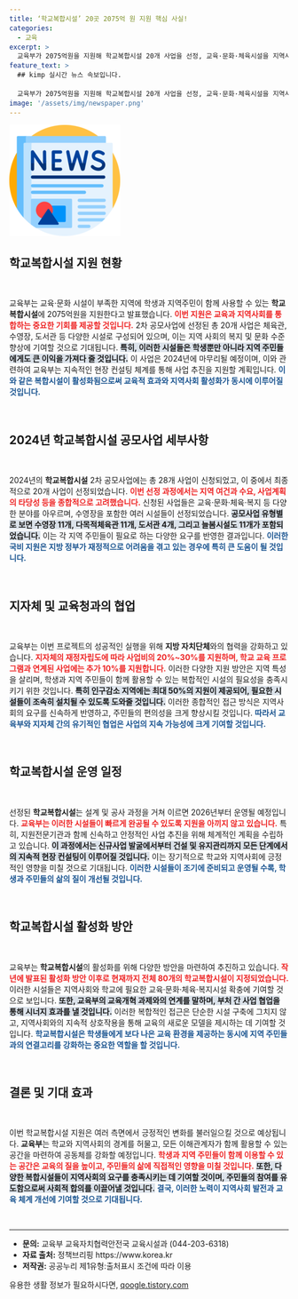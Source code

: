 ```yaml
---
title: ‘학교복합시설’ 20곳 2075억 원 지원 핵심 사실!
categories:
  - 교육
excerpt: >
  교육부가 2075억원을 지원해 학교복합시설 20개 사업을 선정, 교육·문화·체육시설을 지역사회에 확충한다. 지역 주민과 학생의 공동 이용을 목표로 2026년 운영 예정!
feature_text: >
  ## kimp 실시간 뉴스 속보입니다.

  교육부가 2075억원을 지원해 학교복합시설 20개 사업을 선정, 교육·문화·체육시설을 지역사회에 확충한다. 지역 주민과 학생의 공동 이용을 목표로 2026년 운영 예정!
image: '/assets/img/newspaper.png'
---
```


<p><img src="/assets/img/newspaper.png" alt="kimplant 속보" /></p>

<h2 data-ke-size="size26">학교복합시설 지원 현황</h2>

<p data-ke-size="size16">&nbsp;</p>

<p>교육부는 교육·문화 시설이 부족한 지역에 학생과 지역주민이 함께 사용할 수 있는 <b>학교복합시설</b>에 2075억원을 지원한다고 발표했습니다. <b><span style="color: #ee2323;">이번 지원은 교육과 지역사회를 통합하는 중요한 기회를 제공할 것입니다.</span></b> 2차 공모사업에 선정된 총 20개 사업은 체육관, 수영장, 도서관 등 다양한 시설로 구성되어 있으며, 이는 지역 사회의 복지 및 문화 수준 향상에 기여할 것으로 기대됩니다. <b><span style="background-color: #21538527;">특히, 이러한 시설들은 학생뿐만 아니라 지역 주민들에게도 큰 이익을 가져다 줄 것입니다.</span></b> 이 사업은 2024년에 마무리될 예정이며, 이와 관련하여 교육부는 지속적인 현장 컨설팅 체계를 통해 사업 추진을 지원할 계획입니다. <b><span style="color: #1a5490;">이와 같은 복합시설이 활성화됨으로써 교육적 효과와 지역사회 활성화가 동시에 이루어질 것입니다.</span></b></p>

<p data-ke-size="size16">&nbsp;</p>

<h2 data-ke-size="size26">2024년 학교복합시설 공모사업 세부사항</h2>

<p data-ke-size="size16">&nbsp;</p>

<p>2024년의 <b>학교복합시설</b> 2차 공모사업에는 총 28개 사업이 신청되었고, 이 중에서 최종적으로 20개 사업이 선정되었습니다. <b><span style="color: #ee2323;">이번 선정 과정에서는 지역 여건과 수요, 사업계획의 타당성 등을 종합적으로 고려했습니다.</span></b> 신청된 사업들은 교육·문화·체육·복지 등 다양한 분야를 아우르며, 수영장을 포함한 여러 시설들이 선정되었습니다. <b><span style="background-color: #21538527;">공모사업 유형별로 보면 수영장 11개, 다목적체육관 11개, 도서관 4개, 그리고 늘봄시설도 11개가 포함되었습니다.</span></b> 이는 각 지역 주민들이 필요로 하는 다양한 요구를 반영한 결과입니다. <b><span style="color: #1a5490;">이러한 국비 지원은 지방 정부가 재정적으로 어려움을 겪고 있는 경우에 특히 큰 도움이 될 것입니다.</span></b></p>

<p data-ke-size="size16">&nbsp;</p>

<h2 data-ke-size="size26">지자체 및 교육청과의 협업</h2>

<p data-ke-size="size16">&nbsp;</p>

<p>교육부는 이번 프로젝트의 성공적인 실행을 위해 <b>지방 자치단체</b>와의 협력을 강화하고 있습니다. <b><span style="color: #ee2323;">지자체의 재정자립도에 따라 사업비의 20%~30%를 지원하며, 학교 교육 프로그램과 연계된 사업에는 추가 10%를 지원합니다.</span></b> 이러한 다양한 지원 방안은 지역 특성을 살리며, 학생과 지역 주민들이 함께 활용할 수 있는 복합적인 시설의 필요성을 충족시키기 위한 것입니다. <b><span style="background-color: #21538527;">특히 인구감소 지역에는 최대 50%의 지원이 제공되어, 필요한 시설들이 조속히 설치될 수 있도록 도와줄 것입니다.</span></b> 이러한 종합적인 접근 방식은 지역사회의 요구를 신속하게 반영하고, 주민들의 편의성을 크게 향상시킬 것입니다. <b><span style="color: #1a5490;">따라서 교육부와 지자체 간의 유기적인 협업은 사업의 지속 가능성에 크게 기여할 것입니다.</span></b></p>

<p data-ke-size="size16">&nbsp;</p>

<h2 data-ke-size="size26">학교복합시설 운영 일정</h2>

<p data-ke-size="size16">&nbsp;</p>

<p>선정된 <b>학교복합시설</b>는 설계 및 공사 과정을 거쳐 이르면 2026년부터 운영될 예정입니다. <b><span style="color: #ee2323;">교육부는 이러한 시설들이 빠르게 완공될 수 있도록 지원을 아끼지 않고 있습니다.</span></b> 특히, 지원전문기관과 함께 신속하고 안정적인 사업 추진을 위해 체계적인 계획을 수립하고 있습니다. <b><span style="background-color: #21538527;">이 과정에서는 신규사업 발굴에서부터 건설 및 유지관리까지 모든 단계에서의 지속적 현장 컨설팅이 이루어질 것입니다.</span></b> 이는 장기적으로 학교와 지역사회에 긍정적인 영향을 미칠 것으로 기대됩니다. <b><span style="color: #1a5490;">이러한 시설들이 조기에 준비되고 운영될 수록, 학생과 주민들의 삶의 질이 개선될 것입니다.</span></b></p>

<p data-ke-size="size16">&nbsp;</p>

<h2 data-ke-size="size26">학교복합시설 활성화 방안</h2>

<p data-ke-size="size16">&nbsp;</p>

<p>교육부는 <b>학교복합시설</b>의 활성화를 위해 다양한 방안을 마련하여 추진하고 있습니다. <b><span style="color: #ee2323;">작년에 발표된 활성화 방안 이후로 현재까지 전체 80개의 학교복합시설이 지정되었습니다.</span></b> 이러한 시설들은 지역사회와 학교에 필요한 교육·문화·체육·복지시설 확충에 기여할 것으로 보입니다. <b><span style="background-color: #21538527;">또한, 교육부의 교육개혁 과제와의 연계를 말하며, 부처 간 사업 협업을 통해 시너지 효과를 낼 것입니다.</span></b> 이러한 복합적인 접근은 단순한 시설 구축에 그치지 않고, 지역사회와의 지속적 상호작용을 통해 교육의 새로운 모델을 제시하는 데 기여할 것입니다. <b><span style="color: #1a5490;">학교복합시설은 학생들에게 보다 나은 교육 환경을 제공하는 동시에 지역 주민들과의 연결고리를 강화하는 중요한 역할을 할 것입니다.</span></b></p>

<p data-ke-size="size16">&nbsp;</p>

<h2 data-ke-size="size26">결론 및 기대 효과</h2>

<p data-ke-size="size16">&nbsp;</p>

<p>이번 학교복합시설 지원은 여러 측면에서 긍정적인 변화를 불러일으킬 것으로 예상됩니다. <b>교육부</b>는 학교와 지역사회의 경계를 허물고, 모든 이해관계자가 함께 활용할 수 있는 공간을 마련하여 공동체를 강화할 예정입니다. <b><span style="color: #ee2323;">학생과 지역 주민들이 함께 이용할 수 있는 공간은 교육의 질을 높이고, 주민들의 삶에 직접적인 영향을 미칠 것입니다.</span></b> <b><span style="background-color: #21538527;">또한, 다양한 복합시설들이 지역사회의 요구를 충족시키는 데 기여할 것이며, 주민들의 참여를 유도함으로써 사회적 합의를 이끌어낼 것입니다.</span></b> <b><span style="color: #1a5490;">결국, 이러한 노력이 지역사회 발전과 교육 체계 개선에 기여할 것으로 기대됩니다.</span></b> </p>

<p data-ke-size="size16">&nbsp;</p>

<hr />

<ul>
<li><b>문의:</b> 교육부 교육자치협력안전국 교육시설과 (044-203-6318)</li>
<li><b>자료 출처:</b> 정책브리핑 https://www.korea.kr</li>
<li><b>저작권:</b> 공공누리 제1유형:출처표시 조건에 따라 이용</li>
</ul>
유용한 생활 정보가 필요하시다면, <a href="https://qoogle.tistory.com" rel="dofollow">qoogle.tistory.com</a>


